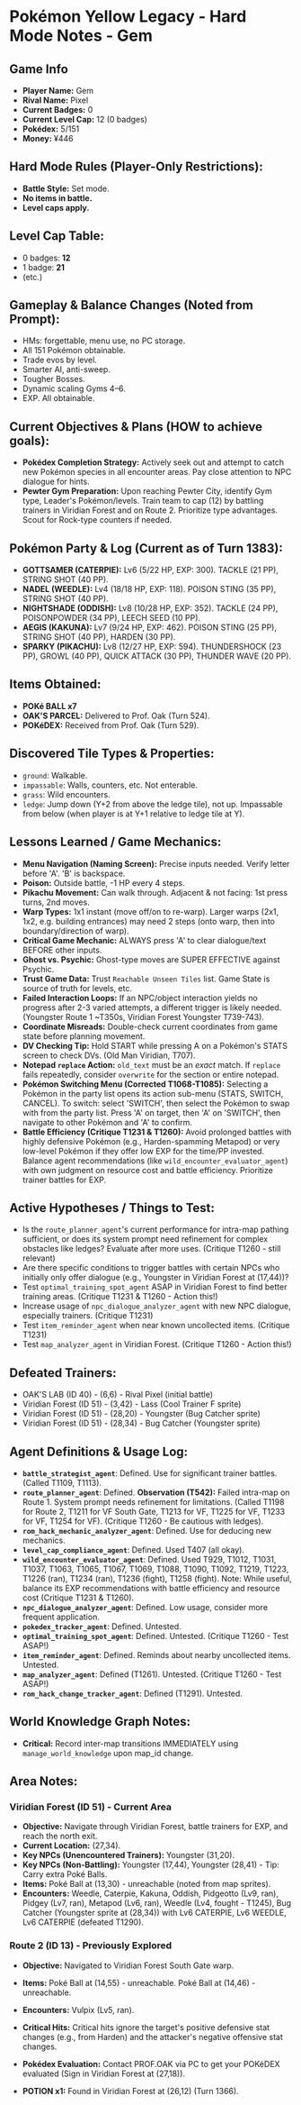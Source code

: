 # Pokémon Yellow Legacy - Hard Mode Notes - Gem

## Game Info
*   **Player Name:** Gem
*   **Rival Name:** Pixel
*   **Current Badges:** 0
*   **Current Level Cap:** 12 (0 badges)
*   **Pokédex:** 5/151
*   **Money:** ¥446

## Hard Mode Rules (Player-Only Restrictions):
*   **Battle Style:** Set mode.
*   **No items in battle.**
*   **Level caps apply.**

## Level Cap Table:
*   0 badges: **12**
*   1 badge: **21**
*   (etc.)

## Gameplay & Balance Changes (Noted from Prompt):
*   HMs: forgettable, menu use, no PC storage.
*   All 151 Pokémon obtainable.
*   Trade evos by level.
*   Smarter AI, anti-sweep.
*   Tougher Bosses.
*   Dynamic scaling Gyms 4–6.
*   EXP. All obtainable.

## Current Objectives & Plans (HOW to achieve goals):
*   **Pokédex Completion Strategy:** Actively seek out and attempt to catch new Pokémon species in all encounter areas. Pay close attention to NPC dialogue for hints.
*   **Pewter Gym Preparation:** Upon reaching Pewter City, identify Gym type, Leader's Pokémon/levels. Train team to cap (12) by battling trainers in Viridian Forest and on Route 2. Prioritize type advantages. Scout for Rock-type counters if needed.

## Pokémon Party & Log (Current as of Turn 1383):
*   **GOTTSAMER (CATERPIE):** Lv6 (5/22 HP, EXP: 300). TACKLE (21 PP), STRING SHOT (40 PP).
*   **NADEL (WEEDLE):** Lv4 (18/18 HP, EXP: 118). POISON STING (35 PP), STRING SHOT (40 PP).
*   **NIGHTSHADE (ODDISH):** Lv8 (10/28 HP, EXP: 352). TACKLE (24 PP), POISONPOWDER (34 PP), LEECH SEED (10 PP).
*   **AEGIS (KAKUNA):** Lv7 (9/24 HP, EXP: 462). POISON STING (25 PP), STRING SHOT (40 PP), HARDEN (30 PP).
*   **SPARKY (PIKACHU):** Lv8 (12/27 HP, EXP: 594). THUNDERSHOCK (23 PP), GROWL (40 PP), QUICK ATTACK (30 PP), THUNDER WAVE (20 PP).

## Items Obtained:
*   **POKé BALL x7**
*   **OAK'S PARCEL:** Delivered to Prof. Oak (Turn 524).
*   **POKéDEX:** Received from Prof. Oak (Turn 529).

## Discovered Tile Types & Properties:
*   `ground`: Walkable.
*   `impassable`: Walls, counters, etc. Not enterable.
*   `grass`: Wild encounters.
*   `ledge`: Jump down (Y+2 from above the ledge tile), not up. Impassable from below (when player is at Y+1 relative to ledge tile at Y).

## Lessons Learned / Game Mechanics:
*   **Menu Navigation (Naming Screen):** Precise inputs needed. Verify letter before 'A'. 'B' is backspace.
*   **Poison:** Outside battle, -1 HP every 4 steps.
*   **Pikachu Movement:** Can walk through. Adjacent & not facing: 1st press turns, 2nd moves.
*   **Warp Types:** 1x1 instant (move off/on to re-warp). Larger warps (2x1, 1x2, e.g. building entrances) may need 2 steps (onto warp, then into boundary/direction of warp).
*   **Critical Game Mechanic:** ALWAYS press 'A' to clear dialogue/text BEFORE other inputs.
*   **Ghost vs. Psychic:** Ghost-type moves are SUPER EFFECTIVE against Psychic.
*   **Trust Game Data:** Trust `Reachable Unseen Tiles` list. Game State is source of truth for levels, etc.
*   **Failed Interaction Loops:** If an NPC/object interaction yields no progress after 2-3 varied attempts, a different trigger is likely needed. (Youngster Route 1 ~T350s, Viridian Forest Youngster T739-743).
*   **Coordinate Misreads:** Double-check current coordinates from game state before planning movement.
*   **DV Checking Tip:** Hold START while pressing A on a Pokémon's STATS screen to check DVs. (Old Man Viridian, T707).
*   **Notepad `replace` Action:** `old_text` must be an *exact* match. If `replace` fails repeatedly, consider `overwrite` for the section or entire notepad.
*   **Pokémon Switching Menu (Corrected T1068-T1085):** Selecting a Pokémon in the party list opens its action sub-menu (STATS, SWITCH, CANCEL). To switch: select 'SWITCH', then select the Pokémon to swap with from the party list. Press 'A' on target, then 'A' on 'SWITCH', then navigate to other Pokémon and 'A' to confirm.
*   **Battle Efficiency (Critique T1231 & T1260):** Avoid prolonged battles with highly defensive Pokémon (e.g., Harden-spamming Metapod) or very low-level Pokémon if they offer low EXP for the time/PP invested. Balance agent recommendations (like `wild_encounter_evaluator_agent`) with own judgment on resource cost and battle efficiency. Prioritize trainer battles for EXP.

## Active Hypotheses / Things to Test:
*   Is the `route_planner_agent`'s current performance for intra-map pathing sufficient, or does its system prompt need refinement for complex obstacles like ledges? Evaluate after more uses. (Critique T1260 - still relevant)
*   Are there specific conditions to trigger battles with certain NPCs who initially only offer dialogue (e.g., Youngster in Viridian Forest at (17,44))?
*   Test `optimal_training_spot_agent` ASAP in Viridian Forest to find better training areas. (Critique T1231 & T1260 - Action this!)
*   Increase usage of `npc_dialogue_analyzer_agent` with new NPC dialogue, especially trainers. (Critique T1231)
*   Test `item_reminder_agent` when near known uncollected items. (Critique T1231)
*   Test `map_analyzer_agent` in Viridian Forest. (Critique T1260 - Action this!)

## Defeated Trainers:
*   OAK'S LAB (ID 40) - (6,6) - Rival Pixel (initial battle)
*   Viridian Forest (ID 51) - (3,42) - Lass (Cool Trainer F sprite)
*   Viridian Forest (ID 51) - (28,20) - Youngster (Bug Catcher sprite)
*   Viridian Forest (ID 51) - (28,34) - Bug Catcher (Youngster sprite)

## Agent Definitions & Usage Log:
*   **`battle_strategist_agent`**: Defined. Use for significant trainer battles. (Called T1109, T1113).
*   **`route_planner_agent`**: Defined. **Observation (T542):** Failed intra-map on Route 1. System prompt needs refinement for limitations. (Called T1198 for Route 2, T1211 for VF South Gate, T1213 for VF, T1225 for VF, T1233 for VF, T1254 for VF). (Critique T1260 - Be cautious with ledges).
*   **`rom_hack_mechanic_analyzer_agent`**: Defined. Use for deducing new mechanics.
*   **`level_cap_compliance_agent`**: Defined. Used T407 (all okay).
*   **`wild_encounter_evaluator_agent`**: Defined. Used T929, T1012, T1031, T1037, T1063, T1065, T1067, T1069, T1088, T1090, T1092, T1219, T1223, T1226 (ran), T1234 (ran), T1236 (fight), T1258 (fight). Note: While useful, balance its EXP recommendations with battle efficiency and resource cost (Critique T1231 & T1260).
*   **`npc_dialogue_analyzer_agent`**: Defined. Low usage, consider more frequent application.
*   **`pokedex_tracker_agent`**: Defined. Untested.
*   **`optimal_training_spot_agent`**: Defined. Untested. (Critique T1260 - Test ASAP!)
*   **`item_reminder_agent`**: Defined. Reminds about nearby uncollected items. Untested.
*   **`map_analyzer_agent`**: Defined (T1261). Untested. (Critique T1260 - Test ASAP!)
*   **`rom_hack_change_tracker_agent`**: Defined (T1291). Untested.

## World Knowledge Graph Notes:
*   **Critical:** Record inter-map transitions IMMEDIATELY using `manage_world_knowledge` upon map_id change.

## Area Notes:
### Viridian Forest (ID 51) - Current Area
*   **Objective:** Navigate through Viridian Forest, battle trainers for EXP, and reach the north exit.
*   **Current Location:** (27,34).
*   **Key NPCs (Unencountered Trainers):** Youngster (31,20).
*   **Key NPCs (Non-Battling):** Youngster (17,44), Youngster (28,41) - Tip: Carry extra Poké Balls.
*   **Items:** Poké Ball at (13,30) - unreachable (noted from map sprites).
*   **Encounters:** Weedle, Caterpie, Kakuna, Oddish, Pidgeotto (Lv9, ran), Pidgey (Lv7, ran), Metapod (Lv6, ran), Weedle (Lv4, fought - T1245), Bug Catcher (Youngster sprite at (28,34)) with Lv6 CATERPIE, Lv6 WEEDLE, Lv6 CATERPIE (defeated T1290).

### Route 2 (ID 13) - Previously Explored
*   **Objective:** Navigated to Viridian Forest South Gate warp.
*   **Items:** Poké Ball at (14,55) - unreachable. Poké Ball at (14,46) - unreachable.
*   **Encounters:** Vulpix (Lv5, ran).

*   **Critical Hits:** Critical hits ignore the target's positive defensive stat changes (e.g., from Harden) and the attacker's negative offensive stat changes.

*   **Pokédex Evaluation:** Contact PROF.OAK via PC to get your POKéDEX evaluated (Sign in Viridian Forest at (27,18)).

*   **POTION x1:** Found in Viridian Forest at (26,12) (Turn 1366).